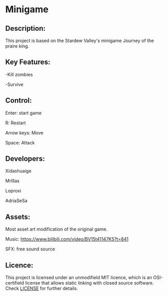 # Minigame

## Description:
This project is based on the Stardew Valley's minigame Journey of the praire king.

## Key Features:
-Kill zombies

-Survive

## Control:
Enter: start game

R: Restart

Arrow keys: Move

Space: Attack


## Developers:
Xidashuaige

MrIllas

Loproxi

AdriaSeSa

## Assets:
Most asset art modification of the original game.

Music: https://www.bilibili.com/video/BV15t41147K5?t=841

SFX: free sound source


## Licence:
This project is licensed under an unmodifield MIT licence, which is an OSI-certifield license that allows static linking with closed source software. Check [LICENSE](LICENSE) for further details.




